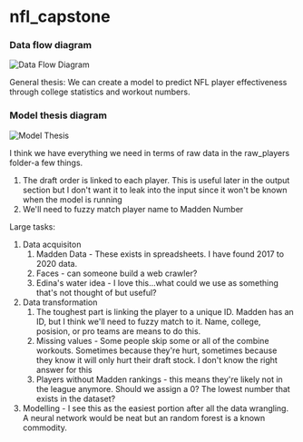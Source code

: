# nfl_capstone

### Data flow diagram
![Data Flow Diagram](documentation/data_flow_diagram.png)

General thesis: We can create a model to predict NFL player effectiveness through college statistics and workout numbers.

### Model thesis diagram
![Model Thesis](documentation/model_thesis.png)

I think we have everything we need in terms of raw data in the raw_players folder-a few things.

1. The draft order is linked to each player. This is useful later in the output section but I don't want it to leak into the input since it won't be known when the model is running
2. We'll need to fuzzy match player name to Madden Number

Large tasks:
1. Data acquisiton
   1. Madden Data - These exists in spreadsheets. I have found 2017 to 2020 data.
   2. Faces - can someone build a web crawler?
   3. Edina's water idea - I love this...what could we use as something that's not thought of but useful?
2. Data transformation
   1. The toughest part is linking the player to a unique ID. Madden has an ID, but I think we'll need to fuzzy match to it. Name, college, posision, or pro teams are means to do this.
   2. Missing values - Some people skip some or all of the combine workouts. Sometimes because they're hurt, sometimes because they know it will only hurt their draft stock. I don't know the right answer for this
   3. Players without Madden rankings - this means they're likely not in the league anymore. Should we assign a 0? The lowest number that exists in the dataset?
3. Modelling - I see this as the easiest portion after all the data wrangling. A neural network would be neat but an random forest is a known commodity.


   
